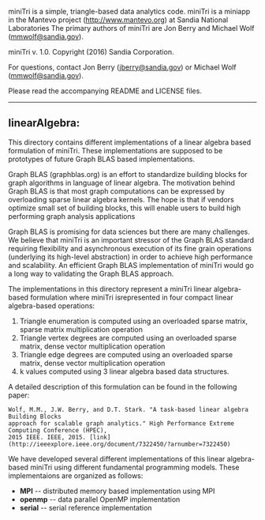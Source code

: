 miniTri is a simple, triangle-based data analytics code.  miniTri is a miniapp
in the Mantevo project (http://www.mantevo.org) at Sandia National Laboratories
The primary authors of miniTri are Jon Berry and Michael Wolf (mmwolf@sandia.gov).

miniTri v. 1.0. Copyright (2016) Sandia Corporation.

For questions, contact Jon Berry (jberry@sandia.gov) or Michael Wolf (mmwolf@sandia.gov).

Please read the accompanying README and LICENSE files.

------------------------------------------------
linearAlgebra:
------------------------------------------------

This directory contains different implementations of a linear algebra based formulation of
miniTri.  These implementations are supposed to be prototypes of future Graph BLAS based
implementations.

Graph BLAS (graphblas.org) is an effort to standardize building blocks for graph algorithms in language of linear algebra.
The motivation behind Graph BLAS is that most graph computations can be expressed by overloading sparse
linear algebra kernels. The hope is that if vendors optimize small set of building blocks, this will enable users to build
high performing graph analysis applications


Graph BLAS is promising for data sciences but there are many challenges.
We believe that miniTri is an important stressor of the Graph BLAS standard 
requiring flexibility and asynchronous execution of its fine grain operations 
(underlying its high-level abstraction) in order to achieve high performance 
and scalability. An efficient Graph BLAS implementation of miniTri would go a long way to validating the Graph BLAS approach.


The implementations in this directory represent a miniTri linear algebra-based formulation where 
miniTri isrepresented in four compact linear algebra-based operations:

1. Triangle enumeration is computed using an overloaded sparse matrix, sparse matrix multiplication operation
2. Triangle vertex degrees are computed using an overloaded sparse matrix, dense vector multiplication operation
3. Triangle edge degrees are computed using an overloaded sparse matrix, dense vector multiplication operation
4. k values computed using 3 linear algebra based data structures.

A detailed description of this formulation can be found in the following paper:

    Wolf, M.M., J.W. Berry, and D.T. Stark. "A task-based linear algebra Building Blocks 
    approach for scalable graph analytics." High Performance Extreme Computing Conference (HPEC), 
    2015 IEEE. IEEE, 2015. [link](http://ieeexplore.ieee.org/document/7322450/?arnumber=7322450)

We have developed several different implementations of this linear algebra-based miniTri using 
different fundamental programming models.  These implementaions are organized as follows:

* __MPI__ -- distributed memory based implementation using MPI
* __openmp__ -- data parallel OpenMP implementation
* __serial__ -- serial reference implementation 




